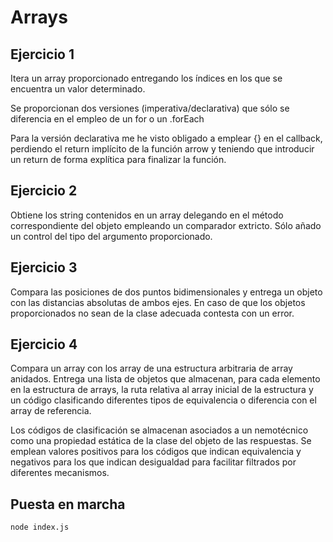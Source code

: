 # Arrays

## Ejercicio 1
Itera un array proporcionado entregando los índices en los que se encuentra un valor determinado.

Se proporcionan dos versiones (imperativa/declarativa) que sólo se diferencia en el empleo de un for o un .forEach

Para la versión declarativa me he visto obligado a emplear {} en el callback, perdiendo el return implícito de la función arrow y teniendo que introducir un return de forma explítica para finalizar la función.

## Ejercicio 2
Obtiene los string contenidos en un array delegando en el método correspondiente del objeto empleando un comparador extricto. Sólo añado un control del tipo del argumento proporcionado.

## Ejercicio 3
Compara las posiciones de dos puntos bidimensionales y entrega un objeto con las distancias absolutas de ambos ejes. En caso de que los objetos proporcionados no sean de la clase adecuada contesta con un error.

## Ejercicio 4
Compara un array con los array de una estructura arbitraria de array anidados. Entrega una lista de objetos que almacenan, para cada elemento en la estructura de arrays, la ruta relativa al array inicial de la estructura y un código clasificando diferentes tipos de equivalencia o diferencia con el array de referencia.

Los códigos de clasificación se almacenan asociados a un nemotécnico como una propiedad estática de la clase del objeto de las respuestas. Se emplean valores positivos para los códigos que indican equivalencia y negativos para los que indican desigualdad para facilitar filtrados por diferentes mecanismos.

## Puesta en marcha 
```bash 
node index.js
```